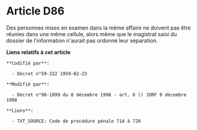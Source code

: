 # Article D86

Des personnes mises en examen dans la même affaire ne doivent pas être réunies dans une même cellule, alors même que le
magistrat saisi du dossier de l'information n'aurait pas ordonné leur séparation.

**Liens relatifs à cet article**

	**Codifié par**:

	  - Décret n°59-322 1959-02-23

	**Modifié par**:

	  - Décret n°98-1099 du 8 décembre 1998 - art. 6 () JORF 9 décembre 1998

	**Liens**:

	  - TXT_SOURCE: Code de procédure pénale 714 à 728
